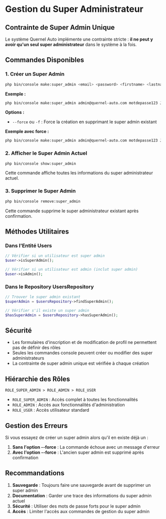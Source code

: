 # Gestion du Super Administrateur

## Contrainte de Super Admin Unique

Le système Quernel Auto implémente une contrainte stricte : **il ne peut y avoir qu'un seul super administrateur** dans le système à la fois.

## Commandes Disponibles

### 1. Créer un Super Admin
```bash
php bin/console make:super_admin <email> <password> <firstname> <lastname>
```

**Exemple :**
```bash
php bin/console make:super_admin admin@quernel-auto.com motdepasse123 Jean Dupont
```

**Options :**
- `--force` ou `-f` : Force la création en supprimant le super admin existant

**Exemple avec force :**
```bash
php bin/console make:super_admin admin@quernel-auto.com motdepasse123 Jean Dupont --force
```

### 2. Afficher le Super Admin Actuel
```bash
php bin/console show:super_admin
```

Cette commande affiche toutes les informations du super administrateur actuel.

### 3. Supprimer le Super Admin
```bash
php bin/console remove:super_admin
```

Cette commande supprime le super administrateur existant après confirmation.

## Méthodes Utilitaires

### Dans l'Entité Users

```php
// Vérifier si un utilisateur est super admin
$user->isSuperAdmin();

// Vérifier si un utilisateur est admin (inclut super admin)
$user->isAdmin();
```

### Dans le Repository UsersRepository

```php
// Trouver le super admin existant
$superAdmin = $usersRepository->findSuperAdmin();

// Vérifier s'il existe un super admin
$hasSuperAdmin = $usersRepository->hasSuperAdmin();
```

## Sécurité

- Les formulaires d'inscription et de modification de profil ne permettent pas de définir des rôles
- Seules les commandes console peuvent créer ou modifier des super administrateurs
- La contrainte de super admin unique est vérifiée à chaque création

## Hiérarchie des Rôles

```
ROLE_SUPER_ADMIN > ROLE_ADMIN > ROLE_USER
```

- `ROLE_SUPER_ADMIN` : Accès complet à toutes les fonctionnalités
- `ROLE_ADMIN` : Accès aux fonctionnalités d'administration
- `ROLE_USER` : Accès utilisateur standard

## Gestion des Erreurs

Si vous essayez de créer un super admin alors qu'il en existe déjà un :

1. **Sans l'option --force** : La commande échoue avec un message d'erreur
2. **Avec l'option --force** : L'ancien super admin est supprimé après confirmation

## Recommandations

1. **Sauvegarde** : Toujours faire une sauvegarde avant de supprimer un super admin
2. **Documentation** : Garder une trace des informations du super admin actuel
3. **Sécurité** : Utiliser des mots de passe forts pour le super admin
4. **Accès** : Limiter l'accès aux commandes de gestion du super admin 